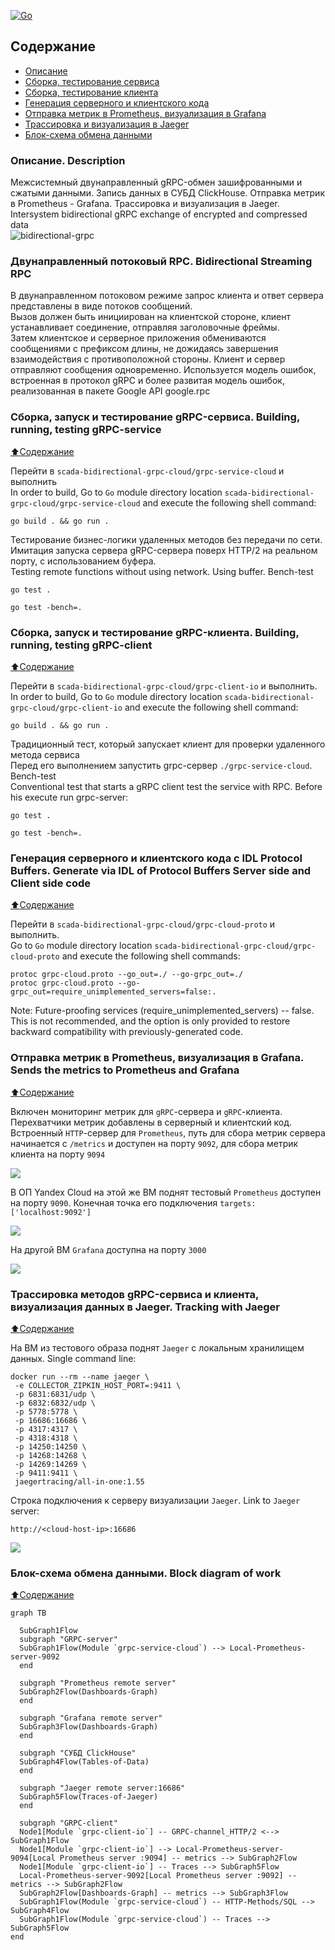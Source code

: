 [![Go](https://github.com/blablatov/scada-bidirectional-grpc-cloud/actions/workflows/scada-bidirectional-grpc-cloud.yml/badge.svg)](https://github.com/blablatov/scada-bidirectional-grpc-cloud/actions/workflows/scada-bidirectional-grpc-cloud.yml) 

## Содержание
- [Описание](https://github.com/blablatov/scada-bidirectional-grpc-cloud/blob/master/README.md#Описание-Description)
- [Сборка, тестирование сервиса](https://github.com/blablatov/scada-bidirectional-grpc-cloud/blob/master/README.md#Сборка-запуск-и-тестирование-gRPC-сервиса-Building-running-testing-gRPC-service)
- [Сборка, тестирование клиента](https://github.com/blablatov/scada-bidirectional-grpc-cloud/blob/master/README.md#Сборка-запуск-и-тестирование-gRPC-клиента-Building-running-testing-gRPC-client)
- [Генерация серверного и клиентского кода](https://github.com/blablatov/scada-bidirectional-grpc-cloud/blob/master/README.md#Генерация-серверного-и-клиентского-кода-с-IDL-Protocol-Buffers-Generate-via-IDL-of-Protocol-Buffers-Server-side-and-Client-side-code)
- [Отправка метрик в Prometheus, визуализация в Grafana](https://github.com/blablatov/scada-bidirectional-grpc-cloud/blob/master/README.md#Отправка-метрик-сервера-в-Prometheus-визуализация-в-Grafana-Sends-the-metrics-to-Prometheus-and-Grafana)  
- [Трассировка и визуализация в Jaeger](https://github.com/blablatov/scada-bidirectional-grpc-cloud/blob/master/README.md#Трассировка-методов-gRPC-сервиса-и-клиента,-визуализация-данных-на-сервере-Jaeger-Tracking-with-Jaeger)  
- [Блок-схема обмена данными](https://github.com/blablatov/scada-bidirectional-grpc-cloud/blob/master/README.md#Блок-схема-обмена-данными-Block-diagram-of-work)



### Описание. Description   
Межсистемный двунаправленный gRPC-обмен зашифрованными и сжатыми данными. Запись данных в СУБД ClickHouse. Отправка метрик в Prometheus - Grafana. Трассировка и визуализация в Jaeger.  
Intersystem bidirectional gRPC exchange of encrypted and compressed data  
![bidirectional-grpc](https://github.com/blablatov/scada-bidirectional-grpc-cloud/raw/master/bidirectional-grpc.jpg "bidirectional-grpc")        

### Двунаправленный потоковый RPC. Bidirectional Streaming RPC 
В двунаправленном потоковом режиме запрос клиента и ответ сервера представлены в виде потоков сообщений.   
Вызов должен быть инициирован на клиентской стороне, клиент устанавливает соединение, отправляя заголовочные фреймы.   
Затем клиентское и серверное приложения обмениваются сообщениями с префиксом длины, не дожидаясь завершения взаимодействия с противоположной стороны. Клиент и сервер отправляют сообщения одновременно.
Используется модель ошибок, встроенная в протокол gRPC и более развитая модель ошибок, реализованная в пакете Google API google.rpc      

### Сборка, запуск и тестирование gRPC-сервиса. Building, running, testing gRPC-service  
[:arrow_up:Содержание](#Содержание)  

Перейти в `scada-bidirectional-grpc-cloud/grpc-service-cloud` и выполнить  
In order to build, Go to ``Go`` module directory location `scada-bidirectional-grpc-cloud/grpc-service-cloud` and execute the following
 shell command:
```
go build . && go run .  
```     

Тестирование бизнес-логики удаленных методов без передачи по сети. Имитация запуска сервера gRPC-сервера поверх HTTP/2 на реальном порту, с использованием буфера.  
Testing remote functions without using network. Using buffer. Bench-test  
```
go test .
```   
```
go test -bench=.
```   


### Сборка, запуск и тестирование gRPC-клиента. Building, running, testing gRPC-client  
[:arrow_up:Содержание](#Содержание)  

Перейти в `scada-bidirectional-grpc-cloud/grpc-client-io` и выполнить.    
In order to build, Go to ``Go`` module directory location `scada-bidirectional-grpc-cloud/grpc-client-io` and execute the following shell command:
```
go build . && go run .  
```  

Традиционный тест, который запускает клиент для проверки удаленного метода сервиса    
Перед его выполнением запустить grpc-сервер `./grpc-service-cloud`. Bench-test     
Conventional test that starts a gRPC client test the service with RPC. Before his execute run grpc-server:   
```
go test .  
```     
```
go test -bench=.
```    


### Генерация серверного и клиентского кода с IDL Protocol Buffers. Generate via IDL of Protocol Buffers Server side and Client side code  
[:arrow_up:Содержание](#Содержание)  

Перейти в `scada-bidirectional-grpc-cloud/grpc-cloud-proto` и выполнить.     
Go to ``Go`` module directory location `scada-bidirectional-grpc-cloud/grpc-cloud-proto` and execute the following shell commands:    
``` 
protoc grpc-cloud.proto --go_out=./ --go-grpc_out=./
protoc grpc-cloud.proto --go-grpc_out=require_unimplemented_servers=false:.
```   
Note: Future-proofing services (require_unimplemented_servers) -- false.   
This is not recommended, and the option is only provided to restore backward compatibility with previously-generated code.  


### Отправка метрик в Prometheus, визуализация в Grafana. Sends the metrics to Prometheus and Grafana  
[:arrow_up:Содержание](#Содержание)  

Включен мониторинг метрик для `gRPC`-сервера и `gRPC`-клиента. Перехватчики метрик добавлены в серверный и клиентский код. Встроенный `HTTP`-сервер для `Prometheus`, путь для сбора метрик сервера начинается с `/metrics` и доступен на порту `9092`, для сбора метрик клиента на порту `9094`  

![](https://github.com/blablatov/scada-bidirectional-grpc-cloud/raw/master/screen/prometheus_server.JPG)  

В ОП Yandex Cloud на этой же ВМ поднят тестовый `Prometheus` доступен на порту `9090`. Конечная точка его подключения `targets: ['localhost:9092']`  

![](https://github.com/blablatov/scada-bidirectional-grpc-cloud/raw/master/screen/prometheus.JPG)   


На другой ВМ `Grafana` доступна на порту `3000`  

![](https://github.com/blablatov/scada-bidirectional-grpc-cloud/raw/master/screen/grafana_bars.JPG)  


### Трассировка методов gRPC-сервиса и клиента, визуализация данных в Jaeger. Tracking with Jaeger  
 [:arrow_up:Содержание](#Содержание)  
 
 На ВМ из тестового образа поднят `Jaeger` с локальным хранилищем данных. Single command line:  
 ```
 docker run --rm --name jaeger \
  -e COLLECTOR_ZIPKIN_HOST_PORT=:9411 \
  -p 6831:6831/udp \
  -p 6832:6832/udp \
  -p 5778:5778 \
  -p 16686:16686 \
  -p 4317:4317 \
  -p 4318:4318 \
  -p 14250:14250 \
  -p 14268:14268 \
  -p 14269:14269 \
  -p 9411:9411 \
  jaegertracing/all-in-one:1.55 
 ```  
 Строка подключения к серверу визуализации `Jaeger`. Link to `Jaeger` server:  
```
http://<cloud-host-ip>:16686
```  

![](https://github.com/blablatov/scada-bidirectional-grpc-cloud/raw/master/screen/jaeger.JPG)  
 


### Блок-схема обмена данными. Block diagram of work     
[:arrow_up:Содержание](#Содержание)  
			
```mermaid
graph TB

  SubGraph1Flow
  subgraph "GRPC-server"
  SubGraph1Flow(Module `grpc-service-cloud`) --> Local-Prometheus-server-9092
  end
 
  subgraph "Prometheus remote server"
  SubGraph2Flow(Dashboards-Graph)
  end

  subgraph "Grafana remote server"
  SubGraph3Flow(Dashboards-Graph)
  end

  subgraph "СУБД ClickHouse"
  SubGraph4Flow(Tables-of-Data)
  end

  subgraph "Jaeger remote server:16686"
  SubGraph5Flow(Traces-of-Jaeger)
  end

  subgraph "GRPC-client"
  Node1[Module `grpc-client-io`] -- GRPC-channel_HTTP/2 <--> SubGraph1Flow
  Node1[Module `grpc-client-io`] --> Local-Prometheus-server-9094[Local Prometheus server :9094] -- metrics --> SubGraph2Flow
  Node1[Module `grpc-client-io`] -- Traces --> SubGraph5Flow
  Local-Prometheus-server-9092[Local Prometheus server :9092] -- metrics --> SubGraph2Flow
  SubGraph2Flow[Dashboards-Graph] -- metrics --> SubGraph3Flow
  SubGraph1Flow(Module `grpc-service-cloud`) -- HTTP-Methods/SQL --> SubGraph4Flow
  SubGraph1Flow(Module `grpc-service-cloud`) -- Traces --> SubGraph5Flow
end
```    

 

